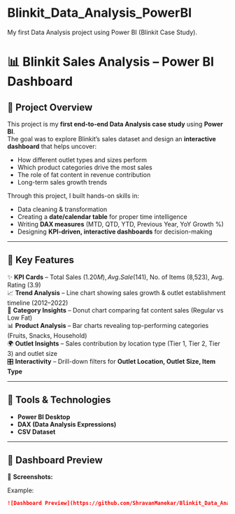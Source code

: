 # Blinkit_Data_Analysis_PowerBI
My first Data Analysis project using Power BI (Blinkit Case Study).
# 📊 Blinkit Sales Analysis – Power BI Dashboard  

## 🔹 Project Overview  
This project is my **first end-to-end Data Analysis case study** using **Power BI**.  
The goal was to explore Blinkit’s sales dataset and design an **interactive dashboard** that helps uncover:  
- How different outlet types and sizes perform  
- Which product categories drive the most sales  
- The role of fat content in revenue contribution  
- Long-term sales growth trends  

Through this project, I built hands-on skills in:  
- Data cleaning & transformation  
- Creating a **date/calendar table** for proper time intelligence  
- Writing **DAX measures** (MTD, QTD, YTD, Previous Year, YoY Growth %)  
- Designing **KPI-driven, interactive dashboards** for decision-making  

---

## 🔹 Key Features  
✨ **KPI Cards** – Total Sales ($1.20M), Avg. Sale ($141), No. of Items (8,523), Avg. Rating (3.9)  
📈 **Trend Analysis** – Line chart showing sales growth & outlet establishment timeline (2012–2022)  
🥧 **Category Insights** – Donut chart comparing fat content sales (Regular vs Low Fat)  
📊 **Product Analysis** – Bar charts revealing top-performing categories (Fruits, Snacks, Household)  
🌍 **Outlet Insights** – Sales contribution by location type (Tier 1, Tier 2, Tier 3) and outlet size  
🎛 **Interactivity** – Drill-down filters for **Outlet Location, Outlet Size, Item Type**  

---

## 🔹 Tools & Technologies  
- **Power BI Desktop**  
- **DAX (Data Analysis Expressions)**  
- **CSV Dataset**  

---

## 🔹 Dashboard Preview  
📸 **Screenshots:**  
  

Example:  
```markdown
![Dashboard Preview](https://github.com/ShravanManekar/Blinkit_Data_Analysis_PowerBI/blob/main/Screenshot%202025-09-14%20005543.png)

